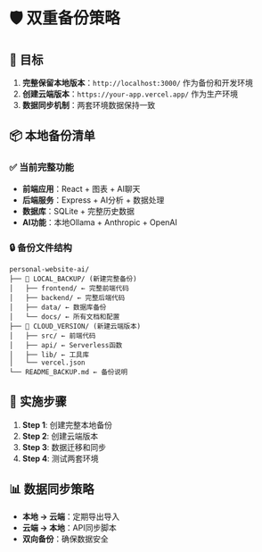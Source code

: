 # 🛡️ 双重备份策略

## 🎯 目标
1. **完整保留本地版本**：`http://localhost:3000/` 作为备份和开发环境
2. **创建云端版本**：`https://your-app.vercel.app/` 作为生产环境
3. **数据同步机制**：两套环境数据保持一致

## 📦 本地备份清单

### ✅ 当前完整功能
- **前端应用**：React + 图表 + AI聊天
- **后端服务**：Express + AI分析 + 数据处理
- **数据库**：SQLite + 完整历史数据
- **AI功能**：本地Ollama + Anthropic + OpenAI

### 🔒 备份文件结构
```
personal-website-ai/
├── 📁 LOCAL_BACKUP/ (新建完整备份)
│   ├── frontend/ ← 完整前端代码
│   ├── backend/ ← 完整后端代码
│   ├── data/ ← 数据库备份
│   └── docs/ ← 所有文档和配置
├── 📁 CLOUD_VERSION/ (新建云端版本)
│   ├── src/ ← 前端代码
│   ├── api/ ← Serverless函数
│   ├── lib/ ← 工具库
│   └── vercel.json
└── README_BACKUP.md ← 备份说明
```

## 🚀 实施步骤
1. **Step 1**: 创建完整本地备份
2. **Step 2**: 创建云端版本
3. **Step 3**: 数据迁移和同步
4. **Step 4**: 测试两套环境

## 📊 数据同步策略
- **本地 → 云端**：定期导出导入
- **云端 → 本地**：API同步脚本
- **双向备份**：确保数据安全

